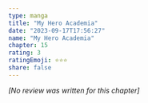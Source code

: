 ```yaml
---
type: manga
title: "My Hero Academia"
date: "2023-09-17T17:56:27"
name: "My Hero Academia"
chapter: 15
rating: 3
ratingEmoji: ⭐️⭐️⭐️
share: false
---
```


*[No review was written for this chapter]*
